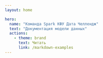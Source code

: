 ```yaml
---
layout: home

hero:
  name: "Команда Spark КФУ Дата Челлендж"
  text: "Документация модели данных"
  actions:
    - theme: brand
      text: Читать
      link: /markdown-examples
---
```


